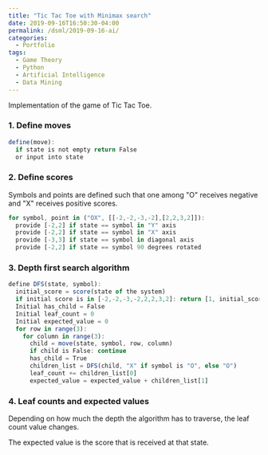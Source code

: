 ```yaml
---
title: "Tic Tac Toe with Minimax search"
date: 2019-09-16T16:50:30-04:00
permalink: /dsml/2019-09-16-ai/
categories:
  - Portfolio
tags:
  - Game Theory
  - Python
  - Artificial Intelligence
  - Data Mining
---
```

Implementation of the game of Tic Tac Toe.

### 1. Define moves

```javascript
define(move):
  if state is not empty return False
  or input into state
```

### 2. Define scores

Symbols and points are defined such that one among "O" receives negative and "X" receives positive scores.

```javascript
for symbol, point in ("OX", [[-2,-2,-3,-2],[2,2,3,2]]):
  provide [-2,2] if state == symbol in "Y" axis
  provide [-2,2] if state == symbol in "X" axis
  provide [-3,3] if state == symbol in diagonal axis
  provide [-2,2] if state == symbol 90 degrees rotated
```

### 3. Depth first search algorithm

```javascript
define DFS(state, symbol):
  initial_score = score(state of the system)
  if initial score is in [-2,-2,-3,-2,2,2,3,2]: return [1, initial_score]
  Initial has_child = False
  Initial leaf_count = 0
  Initial expected_value = 0
  for row in range(3):
    for column in range(3):
      child = move(state, symbol, row, column)
      if child is False: continue
      has_child = True
      children_list = DFS(child, "X" if symbol is "O", else "O")
      leaf_count += children_list[0]
      expected_value = expected_value + children_list[1]
```

### 4. Leaf counts and expected values

Depending on how much the depth the algorithm has to traverse, the leaf count value changes. 

The expected value is the score that is received at that state.
